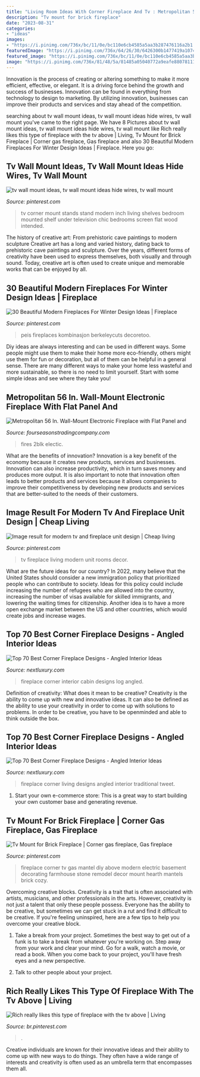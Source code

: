 ```yaml
---
title: "Living Room Ideas With Corner Fireplace And Tv : Metropolitan 56 In. Wall-mount Electronic Fireplace With Flat Panel And"
description: "Tv mount for brick fireplace"
date: "2023-08-31"
categories:
- "ideas"
images:
- "https://i.pinimg.com/736x/bc/11/0e/bc110e6cb4585a5aa3b287476116a2b1.jpg"
featuredImage: "https://i.pinimg.com/736x/64/26/30/6426300b1477419a10740cc924fe358c.jpg"
featured_image: "https://i.pinimg.com/736x/bc/11/0e/bc110e6cb4585a5aa3b287476116a2b1.jpg"
image: "https://i.pinimg.com/736x/81/48/5a/81485a05040772a9eafe88078111242b.jpg"
---
```



Innovation is the process of creating or altering something to make it more efficient, effective, or elegant. It is a driving force behind the growth and success of businesses. Innovation can be found in everything from technology to design to marketing. By utilizing innovation, businesses can improve their products and services and stay ahead of the competition.

	

		
searching about tv wall mount ideas, tv wall mount ideas hide wires, tv wall mount you've came to the right page. We have 8 Pictures about tv wall mount ideas, tv wall mount ideas hide wires, tv wall mount like Rich really likes this type of fireplace with the tv above | Living, Tv Mount for Brick Fireplace | Corner gas fireplace, Gas fireplace and also 30 Beautiful Modern Fireplaces For Winter Design Ideas | Fireplace. Here you go:
		
    
## Tv Wall Mount Ideas, Tv Wall Mount Ideas Hide Wires, Tv Wall Mount

<img loading=lazy src="https://i.pinimg.com/736x/81/48/5a/81485a05040772a9eafe88078111242b.jpg" onerror="this.onerror=null;this.src='https://tse1.mm.bing.net/th?id=OIP.122Z300kEMpPQOvGuboFDQHaJ3&amp;pid=15.1';" alt="tv wall mount ideas, tv wall mount ideas hide wires, tv wall mount">

_Source: pinterest.com_

>tv corner mount stands stand modern inch living shelves bedroom mounted shelf under television chic bedrooms screen flat wood intended. 

	

The history of creative art: From prehistoric cave paintings to modern sculpture
Creative art has a long and varied history, dating back to prehistoric cave paintings and sculpture. Over the years, different forms of creativity have been used to express themselves, both visually and through sound. Today, creative art is often used to create unique and memorable works that can be enjoyed by all.

    
## 30 Beautiful Modern Fireplaces For Winter Design Ideas | Fireplace

<img loading=lazy src="https://i.pinimg.com/736x/94/81/db/9481db3b640f1f9535e13290f38bc07b.jpg" onerror="this.onerror=null;this.src='https://tse3.mm.bing.net/th?id=OIP.mjQauiB_-eW8vWlhzQx9jQHaKG&amp;pid=15.1';" alt="30 Beautiful Modern Fireplaces For Winter Design Ideas | Fireplace">

_Source: pinterest.com_

>peis fireplaces kombinasjon berkeleycuts decoretoo. 

	

Diy ideas are always interesting and can be used in different ways. Some people might use them to make their home more eco-friendly, others might use them for fun or decoration, but all of them can be helpful in a general sense. There are many different ways to make your home less wasteful and more sustainable, so there is no need to limit yourself. Start with some simple ideas and see where they take you!

    
## Metropolitan 56 In. Wall-Mount Electronic Fireplace With Flat Panel And

<img loading=lazy src="https://www.fourseasonstradingcompany.com/assets/images/CAM56WMEF2BLK-lifestyle1.jpg" onerror="this.onerror=null;this.src='https://tse3.mm.bing.net/th?id=OIP.gdDFSHpixEzAgbuBr_m4vgHaHa&amp;pid=15.1';" alt="Metropolitan 56 In. Wall-Mount Electronic Fireplace with Flat Panel and">

_Source: fourseasonstradingcompany.com_

>fires 2blk electic. 

	

What are the benefits of innovation?
Innovation is a key benefit of the economy because it creates new products, services and businesses. Innovation can also increase productivity, which in turn saves money and produces more output. It is also important to note that innovation often leads to better products and services because it allows companies to improve their competitiveness by developing new products and services that are better-suited to the needs of their customers.

    
## Image Result For Modern Tv And Fireplace Unit Design | Cheap Living

<img loading=lazy src="https://i.pinimg.com/736x/bc/11/0e/bc110e6cb4585a5aa3b287476116a2b1.jpg" onerror="this.onerror=null;this.src='https://tse3.mm.bing.net/th?id=OIP.fyjwXoVEXG-gUAEWdQa2UwHaJ3&amp;pid=15.1';" alt="Image result for modern tv and fireplace unit design | Cheap living">

_Source: pinterest.com_

>tv fireplace living modern unit rooms decor. 

	

What are the future ideas for our country?
In 2022, many believe that the United States should consider a new immigration policy that prioritized people who can contribute to society. Ideas for this policy could include increasing the number of refugees who are allowed into the country, increasing the number of visas available for skilled immigrants, and lowering the waiting times for citizenship. Another idea is to have a more open exchange market between the US and other countries, which would create jobs and increase wages.

    
## Top 70 Best Corner Fireplace Designs - Angled Interior Ideas

<img loading=lazy src="http://nextluxury.com/wp-content/uploads/log-cabin-interior-corner-fireplace-design-in-bedroom-of-house.jpg" onerror="this.onerror=null;this.src='https://tse2.mm.bing.net/th?id=OIP.FMQRrhSzXbwgAM2ybWF4tAHaJ3&amp;pid=15.1';" alt="Top 70 Best Corner Fireplace Designs - Angled Interior Ideas">

_Source: nextluxury.com_

>fireplace corner interior cabin designs log angled. 

	

Definition of creativity: What does it mean to be creative?
Creativity is the ability to come up with new and innovative ideas. It can also be defined as the ability to use your creativity in order to come up with solutions to problems. In order to be creative, you have to be openminded and able to think outside the box.

    
## Top 70 Best Corner Fireplace Designs - Angled Interior Ideas

<img loading=lazy src="http://nextluxury.com/wp-content/uploads/traditional-corner-fireplace-design-living-room.jpg" onerror="this.onerror=null;this.src='https://tse4.mm.bing.net/th?id=OIP.JI_LpVPIcWa8dOkviIoq3AHaJ3&amp;pid=15.1';" alt="Top 70 Best Corner Fireplace Designs - Angled Interior Ideas">

_Source: nextluxury.com_

>fireplace corner living designs angled interior traditional tweet. 

	

1. Start your own e-commerce store: This is a great way to start building your own customer base and generating revenue.

    
## Tv Mount For Brick Fireplace | Corner Gas Fireplace, Gas Fireplace

<img loading=lazy src="https://i.pinimg.com/736x/64/26/30/6426300b1477419a10740cc924fe358c.jpg" onerror="this.onerror=null;this.src='https://tse1.mm.bing.net/th?id=OIP.NGqvUFCHcpJgrHgRS8jKewHaJo&amp;pid=15.1';" alt="Tv Mount for Brick Fireplace | Corner gas fireplace, Gas fireplace">

_Source: pinterest.com_

>fireplace corner tv gas mantel diy above modern electric basement decorating farmhouse stone remodel decor mount hearth mantels brick cozy. 

	

Overcoming creative blocks.
Creativity is a trait that is often associated with artists, musicians, and other professionals in the arts. However, creativity is not just a talent that only these people possess. Everyone has the ability to be creative, but sometimes we can get stuck in a rut and find it difficult to be creative. If you're feeling uninspired, here are a few tips to help you overcome your creative block.
1. Take a break from your project. Sometimes the best way to get out of a funk is to take a break from whatever you're working on. Step away from your work and clear your mind. Go for a walk, watch a movie, or read a book. When you come back to your project, you'll have fresh eyes and a new perspective.

2. Talk to other people about your project.

    
## Rich Really Likes This Type Of Fireplace With The Tv Above | Living

<img loading=lazy src="https://i.pinimg.com/736x/35/02/ca/3502cabd1a4af8572981ab3b22693b0b.jpg" onerror="this.onerror=null;this.src='https://tse2.mm.bing.net/th?id=OIP.1ocQREa_zwOMaa_ZTIqZzQHaNK&amp;pid=15.1';" alt="Rich really likes this type of fireplace with the tv above | Living">

_Source: br.pinterest.com_

>. 

	

Creative individuals are known for their innovative ideas and their ability to come up with new ways to do things. They often have a wide range of interests and creativity is often used as an umbrella term that encompasses them all.

